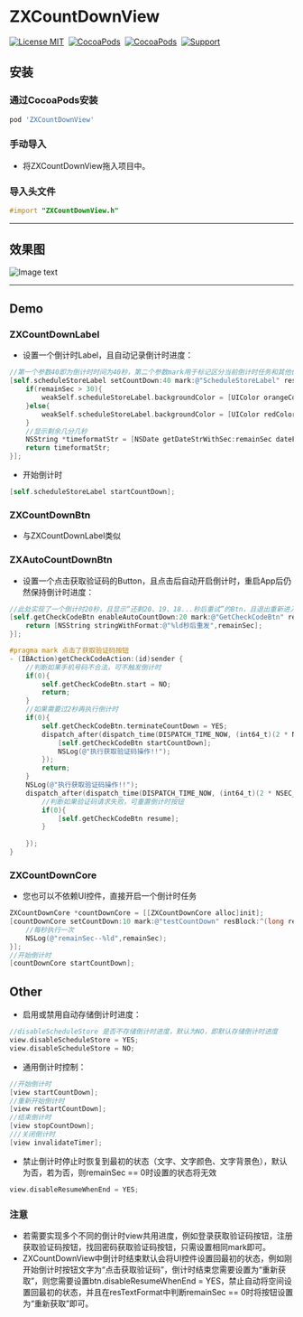 # ZXCountDownView
[![License MIT](https://img.shields.io/badge/license-MIT-green.svg?style=flat)](https://raw.githubusercontent.com/SmileZXLee/ZXCountDownView/master/LICENSE)&nbsp;
[![CocoaPods](http://img.shields.io/cocoapods/v/ZXCountDownView.svg?style=flat)](http://cocoapods.org/?q=ZXCountDownView)&nbsp;
[![CocoaPods](http://img.shields.io/cocoapods/p/ZXCountDownView.svg?style=flat)](http://cocoapods.org/?q=ZXCountDownView)&nbsp;
[![Support](https://img.shields.io/badge/support-iOS%208.0%2B%20-blue.svg?style=flat)](https://www.apple.com/nl/ios/)&nbsp;
## 安装
### 通过CocoaPods安装
```ruby
pod 'ZXCountDownView'
```
### 手动导入
* 将ZXCountDownView拖入项目中。

### 导入头文件
```objective-c
#import "ZXCountDownView.h"
```
***

## 效果图
![Image text](http://www.zxlee.cn/ZXCountDownViewDemo3.gif) 

***

## Demo
### ZXCountDownLabel
* 设置一个倒计时Label，且自动记录倒计时进度：
```objective-c
//第一个参数40即为倒计时时间为40秒，第二个参数mark用于标记区分当前倒计时任务和其他倒计时任务，确保与其他任务不重名即可，block第一个参数即为剩余秒数，block返回值即为显示在Label上的文字。(此处实现了一个倒计时40秒，且显示”还剩40、39、38...秒哦“的Label)
[self.scheduleStoreLabel setCountDown:40 mark:@"ScheduleStoreLabel" resTextFormat:^NSString *(long remainSec) {
    if(remainSec > 30){
        weakSelf.scheduleStoreLabel.backgroundColor = [UIColor orangeColor];
    }else{
        weakSelf.scheduleStoreLabel.backgroundColor = [UIColor redColor];
    }
    //显示剩余几分几秒
    NSString *timeformatStr = [NSDate getDateStrWithSec:remainSec dateFormat:@"mm分ss秒"];
    return timeformatStr;
}];
```
* 开始倒计时
```objective-c
[self.scheduleStoreLabel startCountDown];
```

### ZXCountDownBtn
* 与ZXCountDownLabel类似
### ZXAutoCountDownBtn
* 设置一个点击获取验证码的Button，且点击后自动开启倒计时，重启App后仍然保持倒计时进度：
```objective-c
//此处实现了一个倒计时20秒，且显示“还剩20、19、18...秒后重试”的Btn，且退出重新进入当前控制器或重启App不受影响。
[self.getCheckCodeBtn enableAutoCountDown:20 mark:@"GetCheckCodeBtn" resTextFormat:^NSString *(long remainSec) {
    return [NSString stringWithFormat:@"%ld秒后重发",remainSec];
}];
```
```objective-c
#pragma mark 点击了获取验证码按钮
- (IBAction)getCheckCodeAction:(id)sender {
    //判断如果手机号码不合法，可不触发倒计时
    if(0){
        self.getCheckCodeBtn.start = NO;
        return;
    }
    //如果需要过2秒再执行倒计时
    if(0){
        self.getCheckCodeBtn.terminateCountDown = YES;
        dispatch_after(dispatch_time(DISPATCH_TIME_NOW, (int64_t)(2 * NSEC_PER_SEC)), dispatch_get_main_queue(), ^{
            [self.getCheckCodeBtn startCountDown];
            NSLog(@"执行获取验证码操作!!");
        });
        return;
    }
    NSLog(@"执行获取验证码操作!!");
    dispatch_after(dispatch_time(DISPATCH_TIME_NOW, (int64_t)(2 * NSEC_PER_SEC)), dispatch_get_main_queue(), ^{
        //判断如果验证码请求失败，可重置倒计时按钮
        if(0){
            [self.getCheckCodeBtn resume];
        }
        
    });
}
```

### ZXCountDownCore
* 您也可以不依赖UI控件，直接开启一个倒计时任务

```objective-c
ZXCountDownCore *countDownCore = [[ZXCountDownCore alloc]init];
[countDownCore setCountDown:10 mark:@"testCountDown" resBlock:^(long remainSec) {
    //每秒执行一次
    NSLog(@"remainSec--%ld",remainSec);
}];
//开始倒计时
[countDownCore startCountDown];
```
## Other
* 启用或禁用自动存储倒计时进度：
```objective-c
//disableScheduleStore 是否不存储倒计时进度，默认为NO，即默认存储倒计时进度
view.disableScheduleStore = YES;
view.disableScheduleStore = NO;
```
* 通用倒计时控制：
```objective-c
//开始倒计时
[view startCountDown];
//重新开始倒计时
[view reStartCountDown];
//结束倒计时
[view stopCountDown];
///关闭倒计时
[view invalidateTimer];
```
* 禁止倒计时停止时恢复到最初的状态（文字、文字颜色、文字背景色），默认为否，若为否，则remainSec == 0时设置的状态将无效
```objective-c
view.disableResumeWhenEnd = YES;
```

### 注意
* 若需要实现多个不同的倒计时view共用进度，例如登录获取验证码按钮，注册获取验证码按钮，找回密码获取验证码按钮，只需设置相同mark即可。
* ZXCountDownView中倒计时结束默认会将UI控件设置回最初的状态，例如刚开始倒计时按钮文字为“点击获取验证码”，倒计时结束您需要设置为“重新获取”，则您需要设置btn.disableResumeWhenEnd = YES，禁止自动将空间设置回最初的状态，并且在resTextFormat中判断remainSec == 0时将按钮设置为“重新获取”即可。


